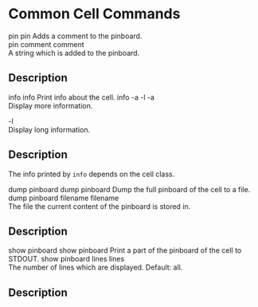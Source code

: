 Common Cell Commands
====================

pin
pin
Adds a comment to the pinboard.   
pin
comment
comment  
A string which is added to the pinboard.

Description
-----------

info
info
Print info about the cell.
info
-a
-l
-a  
Display more information.

-l  
Display long information.

Description
-----------

The info printed by `info` depends on the cell class.

dump pinboard
dump pinboard
Dump the full pinboard of the cell to a file.
dump pinboard
filename
filename  
The file the current content of the pinboard is stored in.

Description
-----------

show pinboard
show pinboard
Print a part of the pinboard of the cell to STDOUT.
show pinboard
lines
lines  
The number of lines which are displayed. Default: all.

Description
-----------
